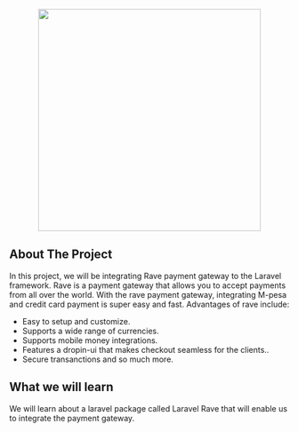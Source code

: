 <p align="center"><img src="https://harrisonnjeru.com/wp-content/uploads/2020/07/rave-header.png" width="400"></p>



## About The Project

In this project, we will be integrating Rave payment gateway to the Laravel framework. Rave is a payment gateway that allows you to accept payments from all over the world.  With the rave payment gateway, integrating M-pesa and credit card payment is super easy and fast. Advantages of rave include:

- Easy to setup and customize.
- Supports a wide range of currencies.
- Supports mobile money integrations.
- Features a dropin-ui that makes checkout seamless for the clients..
- Secure transanctions and so much more.


## What we will learn

We will learn about a laravel package called Laravel Rave that will enable us to integrate the payment gateway.
